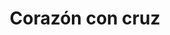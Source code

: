 ---
title: Corazón con cruz
date: 
draft: false

# descripcion
description : Corazón con cruz

materials: Plata 925

color: Plateado

dimensions: 1,5cm x 1,5cm

code: 02-14-0238

type: "Dijes"

categories: []

price: $2.210,00

price_eftvo: $1.880,00

# Images
# first image will be shown in the product page
images:
  # - image: "images/path_to_image"
  # La ubicacion de las imagenes es imagenes/Dijes/Dijes.Plata/02-14-0238-corazon-con-cruz
  - image: "./images/dijes/plata/02-14-0238-corazon-con-cruz.JPG"
---